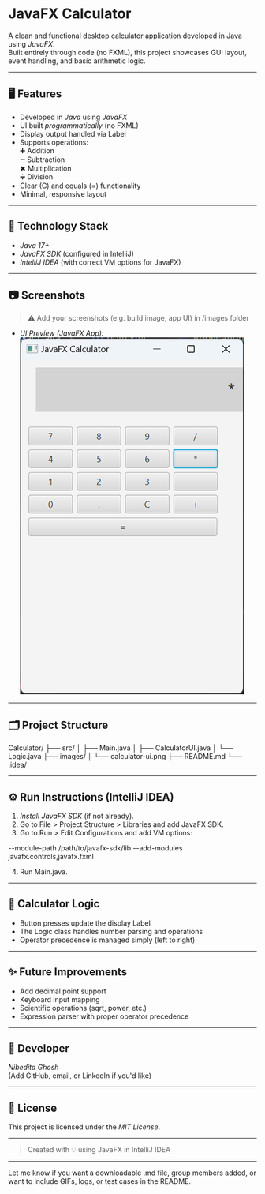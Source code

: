 
# JavaFX Calculator

A clean and functional desktop calculator application developed in Java using *JavaFX*.  
Built entirely through code (no FXML), this project showcases GUI layout, event handling, and basic arithmetic logic.

---

## 🖥 Features

- Developed in *Java* using *JavaFX*
- UI built *programmatically* (no FXML)
- Display output handled via Label
- Supports operations:  
  ➕ Addition  
  ➖ Subtraction  
  ✖ Multiplication  
  ➗ Division
- Clear (C) and equals (=) functionality
- Minimal, responsive layout

---

## 🔧 Technology Stack

- *Java 17+*
- *JavaFX SDK* (configured in IntelliJ)
- *IntelliJ IDEA* (with correct VM options for JavaFX)

---

## 📷 Screenshots

> ⚠ Add your screenshots (e.g. build image, app UI) in /images folder



- *UI Preview (JavaFX App):*  
  ![UI Screenshot](images/calculator.png.png)

---

## 🗂 Project Structure

Calculator/ ├── src/ │   ├── Main.java │   ├── CalculatorUI.java │   └── Logic.java ├── images/ │   └── calculator-ui.png ├── README.md └── .idea/

---

## ⚙ Run Instructions (IntelliJ IDEA)

1. *Install JavaFX SDK* (if not already).
2. Go to File > Project Structure > Libraries and add JavaFX SDK.
3. Go to Run > Edit Configurations and add VM options:

--module-path /path/to/javafx-sdk/lib --add-modules javafx.controls,javafx.fxml

4. Run Main.java.

---

## 🔄 Calculator Logic

- Button presses update the display Label
- The Logic class handles number parsing and operations
- Operator precedence is managed simply (left to right)

---

## ✨ Future Improvements

- Add decimal point support
- Keyboard input mapping
- Scientific operations (sqrt, power, etc.)
- Expression parser with proper operator precedence

---

## 👤 Developer

*Nibedita Ghosh*  
(Add GitHub, email, or LinkedIn if you'd like)

---

## 📄 License

This project is licensed under the *MIT License*.

---

> Created with 💡 using JavaFX in IntelliJ IDEA


---

Let me know if you want a downloadable .md file, group members added, or want to include GIFs, logs, or test cases in the README.
